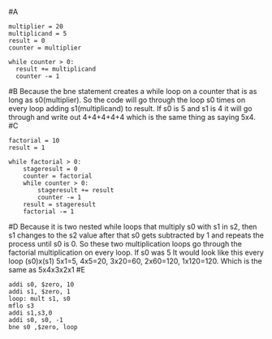 #A
```
multiplier = 20
multiplicand = 5
result = 0
counter = multiplier

while counter > 0:
  result += multiplicand
  counter -= 1
```
#B
Because the bne statement creates a while loop on a counter that is as long as s0(multiplier). 
So the code will go through the loop s0 times on every loop adding s1(multiplicand) to result. 
If s0 is 5 and s1 is 4 it will go through and write out 4+4+4+4+4 which is the same thing as saying 5x4.
#C
```
factorial = 10
result = 1

while factorial > 0:
    stageresult = 0
    counter = factorial
    while counter > 0:
        stageresult += result
        counter -= 1
    result = stageresult
    factorial -= 1
```
#D
Because it is two nested while loops that multiply s0 with s1 in s2, then s1 changes to the s2 value after that s0 gets subtracted by 1 and repeats the process until s0 is 0.
So these two multiplication loops go through the factorial multiplication on every loop.
If s0 was 5 It would look like this every loop
(s0)x(s1)
5x1=5,
4x5=20,
3x20=60,
2x60=120,
1x120=120.
Which is the same as 5x4x3x2x1
#E
```
addi s0, $zero, 10
addi s1, $zero, 1
loop: mult s1, s0
mflo s3
addi s1,s3,0
addi s0, s0, -1
bne s0 ,$zero, loop
```

